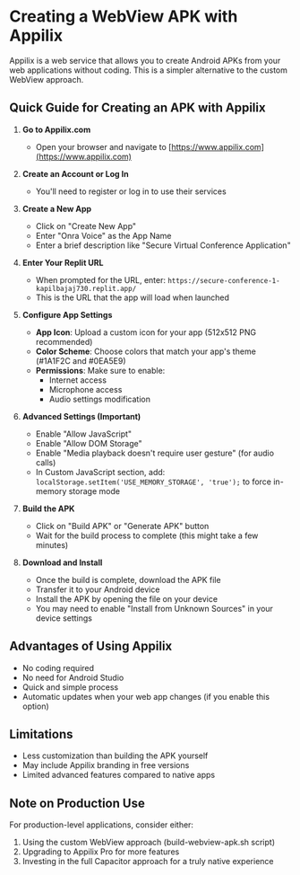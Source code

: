 # Creating a WebView APK with Appilix

Appilix is a web service that allows you to create Android APKs from your web applications without coding. This is a simpler alternative to the custom WebView approach.

## Quick Guide for Creating an APK with Appilix

1. **Go to Appilix.com**
   - Open your browser and navigate to [https://www.appilix.com](https://www.appilix.com)

2. **Create an Account or Log In**
   - You'll need to register or log in to use their services

3. **Create a New App**
   - Click on "Create New App" 
   - Enter "Onra Voice" as the App Name
   - Enter a brief description like "Secure Virtual Conference Application"

4. **Enter Your Replit URL**
   - When prompted for the URL, enter: `https://secure-conference-1-kapilbajaj730.replit.app/`
   - This is the URL that the app will load when launched

5. **Configure App Settings**
   - **App Icon**: Upload a custom icon for your app (512x512 PNG recommended)
   - **Color Scheme**: Choose colors that match your app's theme (#1A1F2C and #0EA5E9)
   - **Permissions**: Make sure to enable:
     - Internet access
     - Microphone access
     - Audio settings modification

6. **Advanced Settings (Important)**
   - Enable "Allow JavaScript"
   - Enable "Allow DOM Storage"
   - Enable "Media playback doesn't require user gesture" (for audio calls)
   - In Custom JavaScript section, add: `localStorage.setItem('USE_MEMORY_STORAGE', 'true');` to force in-memory storage mode

7. **Build the APK**
   - Click on "Build APK" or "Generate APK" button
   - Wait for the build process to complete (this might take a few minutes)

8. **Download and Install**
   - Once the build is complete, download the APK file
   - Transfer it to your Android device
   - Install the APK by opening the file on your device
   - You may need to enable "Install from Unknown Sources" in your device settings

## Advantages of Using Appilix

- No coding required
- No need for Android Studio
- Quick and simple process
- Automatic updates when your web app changes (if you enable this option)

## Limitations

- Less customization than building the APK yourself
- May include Appilix branding in free versions
- Limited advanced features compared to native apps

## Note on Production Use

For production-level applications, consider either:
1. Using the custom WebView approach (build-webview-apk.sh script)
2. Upgrading to Appilix Pro for more features
3. Investing in the full Capacitor approach for a truly native experience
